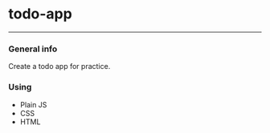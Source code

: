 # todo-app
----
### General info
Create a todo app for practice. 

### Using

- Plain JS
- CSS
- HTML
